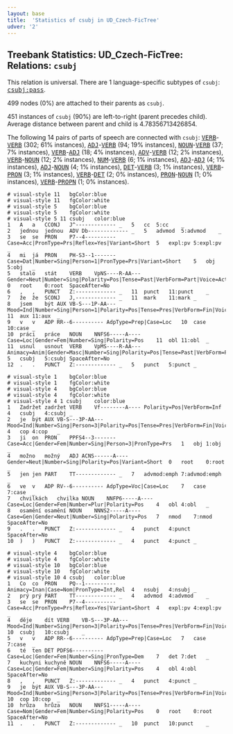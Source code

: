 ```yaml
---
layout: base
title:  'Statistics of csubj in UD_Czech-FicTree'
udver: '2'
---
```


## Treebank Statistics: UD_Czech-FicTree: Relations: `csubj`

This relation is universal.
There are 1 language-specific subtypes of `csubj`: <tt><a href="cs_fictree-dep-csubj-pass.html">csubj:pass</a></tt>.

499 nodes (0%) are attached to their parents as `csubj`.

451 instances of `csubj` (90%) are left-to-right (parent precedes child).
Average distance between parent and child is 4.78356713426854.

The following 14 pairs of parts of speech are connected with `csubj`: <tt><a href="cs_fictree-pos-VERB.html">VERB</a></tt>-<tt><a href="cs_fictree-pos-VERB.html">VERB</a></tt> (302; 61% instances), <tt><a href="cs_fictree-pos-ADJ.html">ADJ</a></tt>-<tt><a href="cs_fictree-pos-VERB.html">VERB</a></tt> (94; 19% instances), <tt><a href="cs_fictree-pos-NOUN.html">NOUN</a></tt>-<tt><a href="cs_fictree-pos-VERB.html">VERB</a></tt> (37; 7% instances), <tt><a href="cs_fictree-pos-VERB.html">VERB</a></tt>-<tt><a href="cs_fictree-pos-ADJ.html">ADJ</a></tt> (18; 4% instances), <tt><a href="cs_fictree-pos-ADV.html">ADV</a></tt>-<tt><a href="cs_fictree-pos-VERB.html">VERB</a></tt> (12; 2% instances), <tt><a href="cs_fictree-pos-VERB.html">VERB</a></tt>-<tt><a href="cs_fictree-pos-NOUN.html">NOUN</a></tt> (12; 2% instances), <tt><a href="cs_fictree-pos-NUM.html">NUM</a></tt>-<tt><a href="cs_fictree-pos-VERB.html">VERB</a></tt> (6; 1% instances), <tt><a href="cs_fictree-pos-ADJ.html">ADJ</a></tt>-<tt><a href="cs_fictree-pos-ADJ.html">ADJ</a></tt> (4; 1% instances), <tt><a href="cs_fictree-pos-ADJ.html">ADJ</a></tt>-<tt><a href="cs_fictree-pos-NOUN.html">NOUN</a></tt> (4; 1% instances), <tt><a href="cs_fictree-pos-DET.html">DET</a></tt>-<tt><a href="cs_fictree-pos-VERB.html">VERB</a></tt> (3; 1% instances), <tt><a href="cs_fictree-pos-VERB.html">VERB</a></tt>-<tt><a href="cs_fictree-pos-PRON.html">PRON</a></tt> (3; 1% instances), <tt><a href="cs_fictree-pos-VERB.html">VERB</a></tt>-<tt><a href="cs_fictree-pos-DET.html">DET</a></tt> (2; 0% instances), <tt><a href="cs_fictree-pos-PRON.html">PRON</a></tt>-<tt><a href="cs_fictree-pos-NOUN.html">NOUN</a></tt> (1; 0% instances), <tt><a href="cs_fictree-pos-VERB.html">VERB</a></tt>-<tt><a href="cs_fictree-pos-PROPN.html">PROPN</a></tt> (1; 0% instances).


~~~ conllu
# visual-style 11	bgColor:blue
# visual-style 11	fgColor:white
# visual-style 5	bgColor:blue
# visual-style 5	fgColor:white
# visual-style 5 11 csubj	color:blue
1	A	a	CCONJ	J^-------------	_	5	cc	5:cc	_
2	jednou	jednou	ADV	Db-------------	_	5	advmod	5:advmod	_
3	se	se	PRON	P7--4----------	Case=Acc|PronType=Prs|Reflex=Yes|Variant=Short	5	expl:pv	5:expl:pv	_
4	mi	já	PRON	PH-S3--1-------	Case=Dat|Number=Sing|Person=1|PronType=Prs|Variant=Short	5	obj	5:obj	_
5	stalo	stát	VERB	VpNS----R-AA---	Gender=Neut|Number=Sing|Polarity=Pos|Tense=Past|VerbForm=Part|Voice=Act	0	root	0:root	SpaceAfter=No
6	,	,	PUNCT	Z:-------------	_	11	punct	11:punct	_
7	že	že	SCONJ	J,-------------	_	11	mark	11:mark	_
8	jsem	být	AUX	VB-S---1P-AA---	Mood=Ind|Number=Sing|Person=1|Polarity=Pos|Tense=Pres|VerbForm=Fin|Voice=Act	11	aux	11:aux	_
9	v	v	ADP	RR--6----------	AdpType=Prep|Case=Loc	10	case	10:case	_
10	práci	práce	NOUN	NNFS6-----A----	Case=Loc|Gender=Fem|Number=Sing|Polarity=Pos	11	obl	11:obl	_
11	usnul	usnout	VERB	VpMS----R-AA---	Animacy=Anim|Gender=Masc|Number=Sing|Polarity=Pos|Tense=Past|VerbForm=Part|Voice=Act	5	csubj	5:csubj	SpaceAfter=No
12	.	.	PUNCT	Z:-------------	_	5	punct	5:punct	_

~~~


~~~ conllu
# visual-style 1	bgColor:blue
# visual-style 1	fgColor:white
# visual-style 4	bgColor:blue
# visual-style 4	fgColor:white
# visual-style 4 1 csubj	color:blue
1	Zadržet	zadržet	VERB	Vf--------A----	Polarity=Pos|VerbForm=Inf	4	csubj	4:csubj	_
2	je	být	AUX	VB-S---3P-AA---	Mood=Ind|Number=Sing|Person=3|Polarity=Pos|Tense=Pres|VerbForm=Fin|Voice=Act	4	cop	4:cop	_
3	ji	on	PRON	PPFS4--3-------	Case=Acc|Gender=Fem|Number=Sing|Person=3|PronType=Prs	1	obj	1:obj	_
4	možno	možný	ADJ	ACNS------A----	Gender=Neut|Number=Sing|Polarity=Pos|Variant=Short	0	root	0:root	_
5	jen	jen	PART	TT-------------	_	7	advmod:emph	7:advmod:emph	_
6	ve	v	ADP	RV--6----------	AdpType=Voc|Case=Loc	7	case	7:case	_
7	chvilkách	chvilka	NOUN	NNFP6-----A----	Case=Loc|Gender=Fem|Number=Plur|Polarity=Pos	4	obl	4:obl	_
8	osamění	osamění	NOUN	NNNS2-----A----	Case=Gen|Gender=Neut|Number=Sing|Polarity=Pos	7	nmod	7:nmod	SpaceAfter=No
9	.	.	PUNCT	Z:-------------	_	4	punct	4:punct	SpaceAfter=No
10	)	)	PUNCT	Z:-------------	_	4	punct	4:punct	_

~~~


~~~ conllu
# visual-style 4	bgColor:blue
# visual-style 4	fgColor:white
# visual-style 10	bgColor:blue
# visual-style 10	fgColor:white
# visual-style 10 4 csubj	color:blue
1	Co	co	PRON	PQ--1----------	Animacy=Inan|Case=Nom|PronType=Int,Rel	4	nsubj	4:nsubj	_
2	prý	prý	PART	TT-------------	_	4	advmod	4:advmod	_
3	se	se	PRON	P7--4----------	Case=Acc|PronType=Prs|Reflex=Yes|Variant=Short	4	expl:pv	4:expl:pv	_
4	děje	dít	VERB	VB-S---3P-AA---	Mood=Ind|Number=Sing|Person=3|Polarity=Pos|Tense=Pres|VerbForm=Fin|Voice=Act	10	csubj	10:csubj	_
5	v	v	ADP	RR--6----------	AdpType=Prep|Case=Loc	7	case	7:case	_
6	té	ten	DET	PDFS6----------	Case=Loc|Gender=Fem|Number=Sing|PronType=Dem	7	det	7:det	_
7	kuchyni	kuchyně	NOUN	NNFS6-----A----	Case=Loc|Gender=Fem|Number=Sing|Polarity=Pos	4	obl	4:obl	SpaceAfter=No
8	,	,	PUNCT	Z:-------------	_	4	punct	4:punct	_
9	je	být	AUX	VB-S---3P-AA---	Mood=Ind|Number=Sing|Person=3|Polarity=Pos|Tense=Pres|VerbForm=Fin|Voice=Act	10	cop	10:cop	_
10	hrůza	hrůza	NOUN	NNFS1-----A----	Case=Nom|Gender=Fem|Number=Sing|Polarity=Pos	0	root	0:root	SpaceAfter=No
11	.	.	PUNCT	Z:-------------	_	10	punct	10:punct	_

~~~


